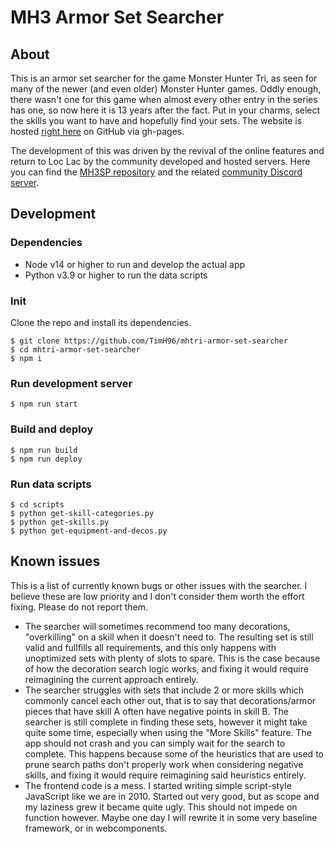 # MH3 Armor Set Searcher

## About

This is an armor set searcher for the game Monster Hunter Tri, as seen for many of the newer (and even older) Monster Hunter games. Oddly enough, there wasn't one for this game when almost every other entry in the series has one, so now here it is 13 years after the fact. Put in your charms, select the skills you want to have and hopefully find your sets. The website is hosted [right here](https://timh96.github.io/mhtri-armor-set-searcher/) on GitHub via gh-pages.

The development of this was driven by the revival of the online features and return to Loc Lac by the community developed and hosted servers. Here you can find the [MH3SP repository](https://github.com/sepalani/MH3SP) and the related [community Discord server](https://discord.com/invite/4sBmXC55V6).

## Development

### Dependencies

- Node v14 or higher to run and develop the actual app
- Python v3.9 or higher to run the data scripts

### Init

Clone the repo and install its dependencies.

```shell
$ git clone https://github.com/TimH96/mhtri-armor-set-searcher
$ cd mhtri-armor-set-searcher
$ npm i
```

### Run development server

```shell
$ npm run start
```

### Build and deploy

```shell
$ npm run build
$ npm run deploy
```

### Run data scripts

```shell
$ cd scripts
$ python get-skill-categories.py
$ python get-skills.py
$ python get-equipment-and-decos.py
```

## Known issues

This is a list of currently known bugs or other issues with the searcher. I believe these are low priority and I don't consider them worth the effort fixing. Please do not report them.

+ The searcher will sometimes recommend too many decorations, "overkilling" on a skill when it doesn't need to. The resulting set is still valid and fullfills all requirements, and this only happens with unoptimized sets with plenty of slots to spare. This is the case because of how the decoration search logic works, and fixing it would require reimagining the current approach entirely.
+ The searcher struggles with sets that include 2 or more skills which commonly cancel each other out, that is to say that decorations/armor pieces that have skill A often have negative points in skill B. The searcher is still complete in finding these sets, however it might take quite some time, especially when using the "More Skills" feature. The app should not crash and you can simply wait for the search to complete. This happens because some of the heuristics that are used to prune search paths don't properly work when considering negative skills, and fixing it would require reimagining said heuristics entirely.
+ The frontend code is a mess. I started writing simple script-style JavaScript like we are in 2010. Started out very good, but as scope and my laziness grew it became quite ugly. This should not impede on function however. Maybe one day I will rewrite it in some very baseline framework, or in webcomponents.
